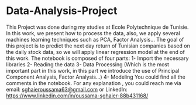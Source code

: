 # Data-Analysis-Project
This Project was done during my studies at Ecole Polytechnique de Tunisie.
In this work, we present how to process the data, also, we apply several machines learning techniques such as PCA, Factor Analysis...
The goal of this project is to predict the next day return of Tunisian companies based on the daily stock data, so we will apply linear regression model at the end of this work.
The notebook is composed of four parts:
1- Import the necessary libraries
2- Reading the data
3- Data Processing (Which is the most important part in this work, in this part we introduce the use of Principal Component Analysis, Factor Analysis...)
4- Modeling
You could find all the comments in the notebook.
For any explanation , you could reach me via email: sghaieroussama63@gmail.com or LinkedIn: https://www.linkedin.com/in/oussama-sghaier-88b431168/
